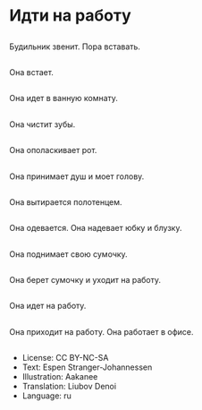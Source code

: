 # Идти на работу

##
Будильник звенит. Пора вставать.

##
Она встает.

##
Она идет в ванную комнату.

##
Она чистит зубы.

##
Она ополаскивает рот.

##
Она принимает душ и моет голову.

##
Она вытирается полотенцем.

##
Она одевается. Она надевает юбку и блузку.

##
Она поднимает свою сумочку.

##
Она берет сумочку и уходит на работу.

##
Она идет на работу.

##
Она приходит на работу. Она работает в офисе.

##
* License: CC BY-NC-SA
* Text: Espen Stranger-Johannessen
* Illustration: Aakanee
* Translation: Liubov Denoi
* Language: ru
